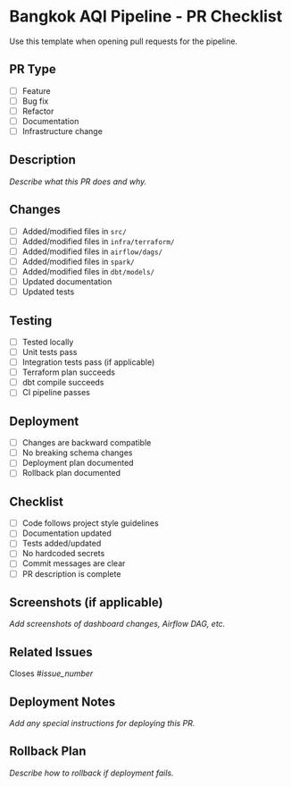 # Bangkok AQI Pipeline - PR Checklist

Use this template when opening pull requests for the pipeline.

## PR Type
- [ ] Feature
- [ ] Bug fix
- [ ] Refactor
- [ ] Documentation
- [ ] Infrastructure change

## Description

_Describe what this PR does and why._

## Changes

- [ ] Added/modified files in `src/`
- [ ] Added/modified files in `infra/terraform/`
- [ ] Added/modified files in `airflow/dags/`
- [ ] Added/modified files in `spark/`
- [ ] Added/modified files in `dbt/models/`
- [ ] Updated documentation
- [ ] Updated tests

## Testing

- [ ] Tested locally
- [ ] Unit tests pass
- [ ] Integration tests pass (if applicable)
- [ ] Terraform plan succeeds
- [ ] dbt compile succeeds
- [ ] CI pipeline passes

## Deployment

- [ ] Changes are backward compatible
- [ ] No breaking schema changes
- [ ] Deployment plan documented
- [ ] Rollback plan documented

## Checklist

- [ ] Code follows project style guidelines
- [ ] Documentation updated
- [ ] Tests added/updated
- [ ] No hardcoded secrets
- [ ] Commit messages are clear
- [ ] PR description is complete

## Screenshots (if applicable)

_Add screenshots of dashboard changes, Airflow DAG, etc._

## Related Issues

Closes #_issue_number_

## Deployment Notes

_Add any special instructions for deploying this PR._

## Rollback Plan

_Describe how to rollback if deployment fails._
